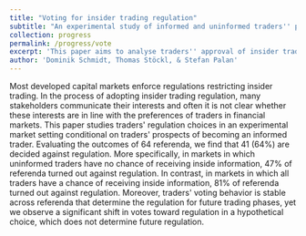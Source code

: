 ```yaml
---
title: "Voting for insider trading regulation"
subtitle: "An experimental study of informed and uninformed traders'' preferences."
collection: progress
permalink: /progress/vote
excerpt: 'This paper aims to analyse traders'' approval of insider trading regulation, controlling for traders'' prospects of receiving non-public information.'
author: 'Dominik Schmidt, Thomas Stöckl, & Stefan Palan'
---
```


Most developed capital markets enforce regulations restricting insider trading. In the process of adopting insider trading regulation, many stakeholders communicate their interests and often it is not clear whether these interests are in line with the preferences of traders in financial markets. This paper studies traders' regulation choices in an experimental market setting conditional on traders' prospects of becoming an informed trader. Evaluating the outcomes of 64 referenda, we find that 41 (64\%) are decided against regulation. More specifically, in markets in which uninformed traders have no chance of receiving inside information, 47\% of referenda turned out against regulation. In contrast, in markets in which all traders have a chance of receiving inside information, 81\% of referenda turned out against regulation. Moreover, traders' voting behavior is stable across referenda that determine the regulation for future trading phases, yet we observe a significant shift in votes toward regulation in a hypothetical choice, which does not determine future regulation.

